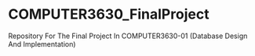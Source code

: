 # COMPUTER3630_FinalProject
Repository For The Final Project In COMPUTER3630-01 (Database Design And Implementation)

